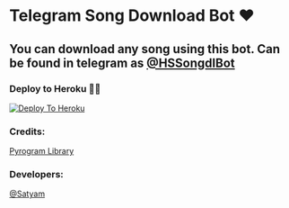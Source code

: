 # Telegram Song Download Bot ❤

## You can download any song using this bot. Can be found in telegram as [@HSSongdlBot](https://t.me/HSSongdlBot)

### Deploy to Heroku 🏃‍♂

[![Deploy To Heroku](https://www.herokucdn.com/deploy/button.svg)](https://heroku.com/deploy?template=https://github.com/jenul942/SongDlBot)

### Credits:


[Pyrogram Library](https://github.com/pyrogram/pyrogram)

### Developers:

[@Satyam](https://t.me/thesatyamxyz)

